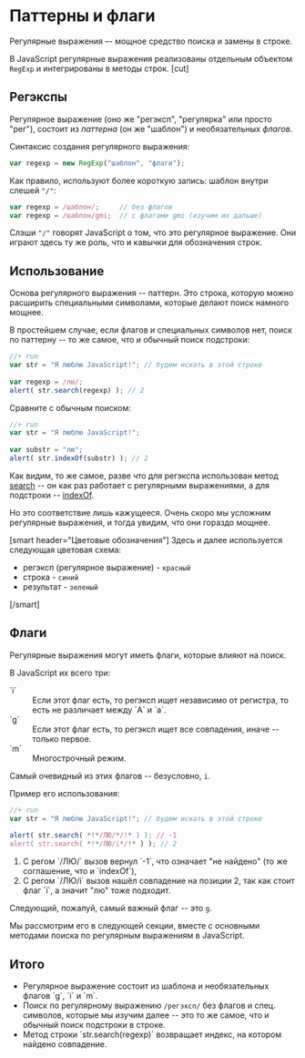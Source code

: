 # Паттерны и флаги

Регулярные выражения –- мощное средство поиска и замены в строке. 

В JavaScript регулярные выражения реализованы отдельным объектом `RegExp` и интегрированы в методы строк.
[cut]

## Регэкспы

Регулярное выражение (оно же "регэксп", "регулярка" или просто "рег"), состоит из *паттерна* (он же "шаблон") и необязательных *флагов*.

Синтаксис создания регулярного выражения:

```js
var regexp = new RegExp("шаблон", "флаги");
```

Как правило, используют более короткую запись: шаблон внутри слешей `"/"`:

```js
var regexp = /шаблон/;     // без флагов
var regexp = /шаблон/gmi;  // с флагами gmi (изучим их дальше)
```

Слэши `"/"` говорят JavaScript о том, что это регулярное выражение. Они играют здесь ту же роль, что и кавычки для обозначения строк.

## Использование

Основа регулярного выражения -- паттерн. Это строка, которую можно расширить специальными символами, которые делают поиск намного мощнее.

В простейшем случае, если флагов и специальных символов нет, поиск по паттерну -- то же самое, что и обычный поиск подстроки:

```js
//+ run
var str = "Я люблю JavaScript!"; // будем искать в этой строке
 
var regexp = /лю/; 
alert( str.search(regexp) ); // 2
```

Сравните с обычным поиском:

```js
//+ run
var str = "Я люблю JavaScript!"; 
 
var substr = "лю"; 
alert( str.indexOf(substr) ); // 2
```

Как видим, то же самое, разве что для регэкспа использован метод [search](https://developer.mozilla.org/ru/docs/Web/JavaScript/Reference/Global_Objects/String/search) -- он как раз работает с регулярными выражениями, а для подстроки -- [indexOf](https://developer.mozilla.org/ru/docs/Web/JavaScript/Reference/Global_Objects/String/indexOf). 

Но это соответствие лишь кажущееся. Очень скоро мы усложним регулярные выражения, и тогда увидим, что они гораздо мощнее.

[smart header="Цветовые обозначения"]
Здесь и далее используется следующая цветовая схема:
<ul>
<li>регэксп (регулярное выражение) - <code class="pattern">красный</code></li>
<li>строка - <code class="subject">синий</code></li>
<li>результат - <code class="match">зеленый</code></li>
</ul>
[/smart]

## Флаги

Регулярные выражения могут иметь флаги, которые влияют на поиск. 

В JavaScript их всего три:

<dl>
<dt>`i`</dt>
<dd>Если этот флаг есть, то регэксп ищет независимо от регистра, то есть не различает между `А` и `а`.</dd>
<dt>`g`</dt>
<dd>Если этот флаг есть, то регэксп ищет все совпадения, иначе -- только первое.</dd>
<dt>`m`</dt>
<dd>Многострочный режим.</dd>
</dl>

Самый очевидный из этих флагов -- безусловно, `i`. 

Пример его использования:

```js
//+ run
var str = "Я люблю JavaScript!"; // будем искать в этой строке
 
alert( str.search( *!*/ЛЮ/*/!* ) ); // -1
alert( str.search( *!*/ЛЮ/i*/!* ) ); // 2
```

<ol>
<li>С регом `/ЛЮ/` вызов вернул `-1`, что означает "не найдено" (то же соглашение, что и `indexOf`),</li>
<li>С регом `/ЛЮ/i` вызов нашёл совпадение на позиции 2, так как стоит флаг `i`, а значит "лю" тоже подходит.</li>
</ol>

Следующий, пожалуй, самый важный флаг -- это `g`.

Мы рассмотрим его в следующей секции, вместе с основными методами поиска по регулярным выражениям в JavaScript.

## Итого

<ul>
<li>Регулярное выражение состоит из шаблона и необязательных флагов `g`, `i` и `m`.</li>
<li>Поиск по регулярному выражению <code class="pattern">/регэксп/</code> без флагов и спец. символов, которые мы изучим далее -- это то же самое, что и обычный поиск подстроки в строке.</li>
<li>Метод строки `str.search(regexp)` возвращает индекс, на котором найдено совпадение.</li>
</ul>
